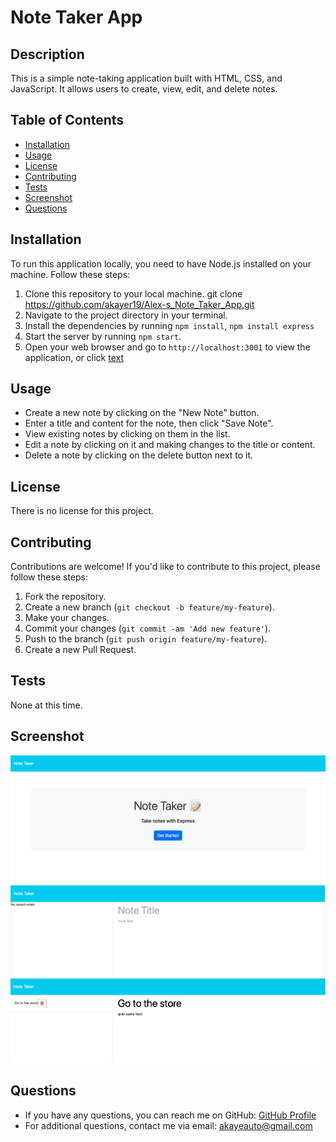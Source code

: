 # Note Taker App

## Description
This is a simple note-taking application built with HTML, CSS, and JavaScript. It allows users to create, view, edit, and delete notes.

## Table of Contents
- [Installation](#installation)
- [Usage](#usage)
- [License](#license)
- [Contributing](#contributing)
- [Tests](#tests)
- [Screenshot](#screenshot)
- [Questions](#questions)

## Installation
To run this application locally, you need to have Node.js installed on your machine. Follow these steps:

1. Clone this repository to your local machine.
    git clone https://github.com/akayer19/Alex-s_Note_Taker_App.git
2. Navigate to the project directory in your terminal.
3. Install the dependencies by running `npm install`, `npm install express`
4. Start the server by running `npm start`.
5. Open your web browser and go to `http://localhost:3001` to view the application, or click [text](http://localhost:3001)

## Usage

- Create a new note by clicking on the "New Note" button.
- Enter a title and content for the note, then click "Save Note".
- View existing notes by clicking on them in the list.
- Edit a note by clicking on it and making changes to the title or content.
- Delete a note by clicking on the delete button next to it.

## License


There is no license for this project.  

## Contributing
Contributions are welcome! If you'd like to contribute to this project, please follow these steps:
1. Fork the repository.
2. Create a new branch (`git checkout -b feature/my-feature`).
3. Make your changes.
4. Commit your changes (`git commit -am 'Add new feature'`).
5. Push to the branch (`git push origin feature/my-feature`).
6. Create a new Pull Request.


## Tests
None at this time. 

## Screenshot
![Screenshot](./utils/screenshot_1.png)
![Screenshot](./utils/screenshot_2.png)
![Screenshot](./utils/screenshot_3.png)

## Questions
- If you have any questions, you can reach me on GitHub: <a href="https://github.com/akayer19" target="_blank">GitHub Profile</a>
- For additional questions, contact me via email: akayeauto@gmail.com
    